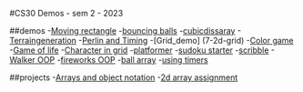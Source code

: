 #CS30 Demos - sem 2 - 2023

##demos
-[Moving rectangle](1-movingrectangle)
-[bouncing balls](2-bouncingballsdemo)
-[cubicdissaray](3-cubicdiss)
-[Terraingeneration](4-terrain)
-[Perlin and Timing](6-perlin)
-[Grid_demo] (7-2d-grid)
-[Color game](8-colorgame)
-[Game of life](9-Gameoflife)
-[Character in grid](10-character-in-grid)
-[platformer](11-platformer)
-[sudoku starter](12-sudokudemo)
-[scribble](13-scribbledemo)
-[Walker OOP](14-walkeroop)
-[fireworks OOP](15-fireworks)
-[ball array](16-ballarray)
-[using timers](17-timers)

##projects
-[Arrays and object notation](array-assignment)
-[2d array assignment](cat-game)